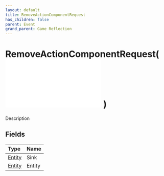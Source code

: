 ```yaml
---
layout: default
title: RemoveActionComponentRequest
has_children: false
parent: Event
grand_parent: Game Reflection
---
```

# RemoveActionComponentRequest( ![ EntityEventBase ](/game-reflection/events/entity_event_base.md) )
Description 

## Fields
| Type | Name |
|:-------------|:--------------|
| [Entity](/game-reflection/classes/entity.md) | Sink |
| [Entity](/game-reflection/classes/entity.md) | Entity |
